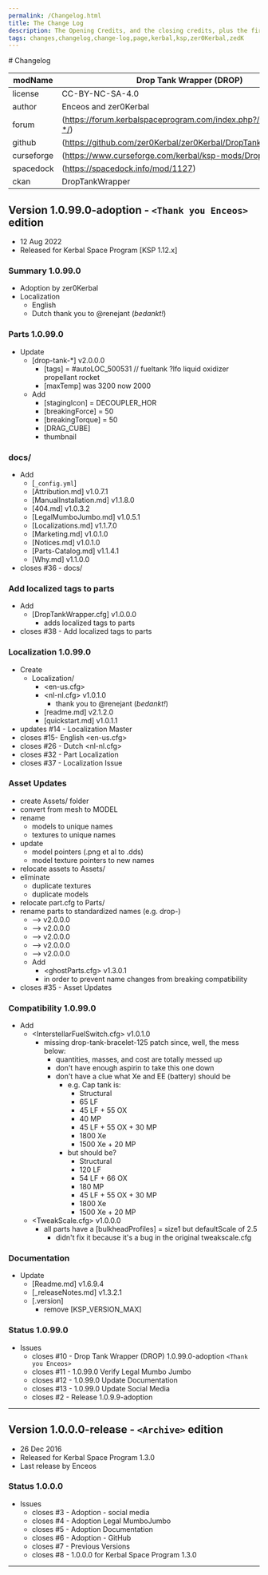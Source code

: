 ```yaml
---
permalink: /Changelog.html
title: The Change Log
description: The Opening Credits, and the closing credits, plus the first of two (or is three) end credit scenes
tags: changes,changelog,change-log,page,kerbal,ksp,zer0Kerbal,zedK
---
```


<!-- 
hdr-changelog.md v1.0.0.0
Drop Tank Wrapper (DROP)
created: 13 May 2022
updated:
CC BY-ND 4.0 by zer0Kerbal
--># Changelog  
  
| modName    | Drop Tank Wrapper (DROP)                                          |
| ---------- | ----------------------------------------------------------------- |
| license    | CC-BY-NC-SA-4.0                                                   |
| author     | Enceos and zer0Kerbal                                             |
| forum      | (https://forum.kerbalspaceprogram.com/index.php?/topic/209332-*/) |
| github     | (https://github.com/zer0Kerbal/zer0Kerbal/DropTankWrapper)        |
| curseforge | (https://www.curseforge.com/kerbal/ksp-mods/DropTankWrapper)      |
| spacedock  | (https://spacedock.info/mod/1127)                                 |
| ckan       | DropTankWrapper                                                   |

## Version 1.0.99.0-adoption - `<Thank you Enceos>` edition

* 12 Aug 2022  
* Released for Kerbal Space Program [KSP 1.12.x]

### Summary 1.0.99.0

* Adoption by zer0Kerbal
* Localization
  * English
  * Dutch thank you to @renejant (*bedankt!*)

### Parts 1.0.99.0

* Update
  * [drop-tank-*] v2.0.0.0
    * [tags] = #autoLOC_500531 // fueltank ?lfo liquid oxidizer propellant rocket
    * [maxTemp] was 3200 now 2000
  * Add
    * [stagingIcon] = DECOUPLER_HOR
    * [breakingForce] = 50
    * [breakingTorque] = 50
    * [DRAG_CUBE]
    * thumbnail

### docs/

* Add
  * [`_config.yml`]
  * [Attribution.md] v1.0.7.1
  * [ManualInstallation.md] v1.1.8.0
  * [404.md] v1.0.3.2
  * [LegalMumboJumbo.md] v1.0.5.1
  * [Localizations.md] v1.1.7.0
  * [Marketing.md] v1.0.1.0
  * [Notices.md] v1.0.1.0
  * [Parts-Catalog.md] v1.1.4.1
  * [Why.md] v1.1.0.0
* closes #36 - docs/

### Add localized tags to parts

* Add
  * [DropTankWrapper.cfg] v1.0.0.0
    * adds localized tags to parts
* closes #38 - Add localized tags to parts

### Localization 1.0.99.0

* Create
  * Localization/
    * <en-us.cfg>
    * <nl-nl.cfg> v1.0.1.0
      * thank you to @renejant (*bedankt!*)
    * [readme.md] v2.1.2.0
    * [quickstart.md] v1.0.1.1
* updates #14 - Localization Master
* closes #15- English <en-us.cfg>
* closes #26 - Dutch <nl-nl.cfg>
* closes #32 - Part Localization
* closes #37 - Localization Issue

### Asset Updates

* create Assets/ folder
* convert from mesh to MODEL
* rename
  * models to unique names
  * textures to unique names
* update
  * model pointers (.png et al to .dds)
  * model texture pointers to new names
* relocate assets to Assets/
* eliminate
  * duplicate textures
  * duplicate models
* relocate part.cfg to Parts/
* rename parts to standardized names (e.g. drop-)
  * <WrapperTankLong> --> <drop-tank-sleeve> v2.0.0.0
  * <WrapperTankBracelet> --> <drop-tank-bracelet> v2.0.0.0
  * <WrapperTank> --> <drop-tank-wrapper> v2.0.0.0
  * <WrapperCap> --> <drop-tank-cap> v2.0.0.0
  * <WrapperTankWristband> --> <drop-tank-wristband> v2.0.0.0
  * Add
    * <ghostParts.cfg> v1.3.0.1
    * in order to prevent name changes from breaking compatibility
* closes #35 - Asset Updates

### Compatibility 1.0.99.0

* Add
  * <InterstellarFuelSwitch.cfg> v1.0.1.0
    * missing drop-tank-bracelet-125 patch since, well, the mess below:
      * quantities, masses, and cost are totally messed up
      * don't have enough aspirin to take this one down
      * don't have a clue what Xe and EE (battery) should be
        * e.g. Cap tank is:
          * Structural
          * 65 LF
          * 45 LF + 55 OX
          * 40 MP
          * 45 LF + 55 OX + 30 MP
          * 1800 Xe
          * 1500 Xe + 20 MP
        * but should be?
          * Structural
          * 120 LF
          * 54 LF + 66 OX
          * 180 MP
          * 45 LF + 55 OX + 30 MP
          * 1800 Xe
          * 1500 Xe + 20 MP
  * <TweakScale.cfg> v1.0.0.0
    * all parts have a [bulkheadProfiles] = size1 but defaultScale of 2.5
      * didn't fix it because it's a bug in the original tweakscale.cfg

### Documentation

* Update
  * [Readme.md] v1.6.9.4
  * [_releaseNotes.md] v1.3.2.1
  * [.version]
    * remove [KSP_VERSION_MAX]

### Status 1.0.99.0

* Issues
  * closes #10 - Drop Tank Wrapper (DROP) 1.0.99.0-adoption `<Thank you Enceos>`
  * closes #11 - 1.0.99.0 Verify Legal Mumbo Jumbo
  * closes #12 - 1.0.99.0 Update Documentation
  * closes #13 - 1.0.99.0 Update Social Media
  * closes #2 - Release 1.0.9.9-adoption

---

## Version 1.0.0.0-release - `<Archive>` edition

* 26 Dec 2016
* Released for Kerbal Space Program 1.3.0
* Last release by Enceos

### Status 1.0.0.0

* Issues
  * closes #3 - Adoption - social media
  * closes #4 - Adoption Legal MumboJumbo
  * closes #5 - Adoption Documentation
  * closes #6 - Adoption - GitHub
  * closes #7 - Previous Versions
  * closes #8 - 1.0.0.0 for Kerbal Space Program 1.3.0

---
